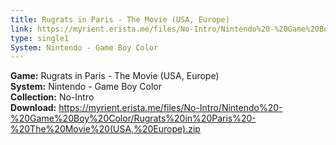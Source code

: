 ```yaml
---
title: Rugrats in Paris - The Movie (USA, Europe)
link: https://myrient.erista.me/files/No-Intro/Nintendo%20-%20Game%20Boy%20Color/Rugrats%20in%20Paris%20-%20The%20Movie%20(USA,%20Europe).zip
type: single1
System: Nintendo - Game Boy Color
---
```

<b>Game:</b> Rugrats in Paris - The Movie (USA, Europe)<br>
<b>System:</b> Nintendo - Game Boy Color<br>
<b>Collection:</b> No-Intro<br>
<b>Download:</b> https://myrient.erista.me/files/No-Intro/Nintendo%20-%20Game%20Boy%20Color/Rugrats%20in%20Paris%20-%20The%20Movie%20(USA,%20Europe).zip